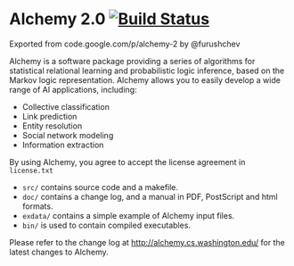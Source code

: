 # Alchemy 2.0 [![Build Status](https://travis-ci.org/furushchev/alchemy-2.svg)](https://travis-ci.org/furushchev/alchemy-2)

Exported from code.google.com/p/alchemy-2 by @furushchev

Alchemy is a software package providing a series of algorithms for statistical relational learning and probabilistic logic inference, based on the Markov logic representation.
Alchemy allows you to easily develop a wide range of AI applications, including:

- Collective classification
- Link prediction
- Entity resolution
- Social network modeling
- Information extraction

By using Alchemy, you agree to accept the license agreement in `license.txt`

- `src/` contains source code and a makefile.
- `doc/` contains a change log, and a manual in PDF, PostScript and html formats.
- `exdata/` contains a simple example of Alchemy input files.
- `bin/` is used to contain compiled executables.

Please refer to the change log at http://alchemy.cs.washington.edu/
for the latest changes to Alchemy.
